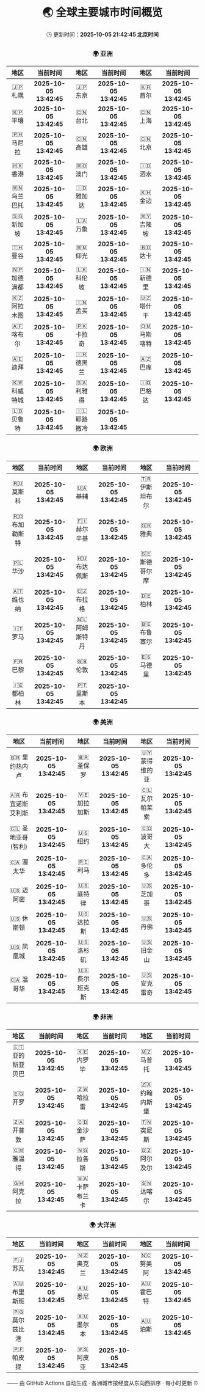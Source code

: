 <!-- GENERATED_BY_GMC_SCRIPT -->
<div align="center">

# 🌏 全球主要城市时间概览

🕒 更新时间：**2025-10-05 21:42:45 北京时间**

### 🌍 亚洲

| 地区 | 当前时间 | 地区 | 当前时间 | 地区 | 当前时间 |
| :--: | :--: | :--: | :--: | :--: | :--: |
| 🇯🇵 札幌 | **2025-10-05 13:42:45** | 🇯🇵 东京 | **2025-10-05 13:42:45** | 🇰🇷 首尔 | **2025-10-05 13:42:45** |
| 🇰🇵 平壤 | **2025-10-05 13:42:45** | 🇨🇳 台北 | **2025-10-05 13:42:45** | 🇨🇳 上海 | **2025-10-05 13:42:45** |
| 🇵🇭 马尼拉 | **2025-10-05 13:42:45** | 🇨🇳 高雄 | **2025-10-05 13:42:45** | 🇨🇳 北京 | **2025-10-05 13:42:45** |
| 🇭🇰 香港 | **2025-10-05 13:42:45** | 🇲🇴 澳门 | **2025-10-05 13:42:45** | 🇮🇩 泗水 | **2025-10-05 13:42:45** |
| 🇲🇳 乌兰巴托 | **2025-10-05 13:42:45** | 🇮🇩 雅加达 | **2025-10-05 13:42:45** | 🇰🇭 金边 | **2025-10-05 13:42:45** |
| 🇸🇬 新加坡 | **2025-10-05 13:42:45** | 🇱🇦 万象 | **2025-10-05 13:42:45** | 🇲🇾 吉隆坡 | **2025-10-05 13:42:45** |
| 🇹🇭 曼谷 | **2025-10-05 13:42:45** | 🇲🇲 仰光 | **2025-10-05 13:42:45** | 🇧🇩 达卡 | **2025-10-05 13:42:45** |
| 🇳🇵 加德满都 | **2025-10-05 13:42:45** | 🇱🇰 科伦坡 | **2025-10-05 13:42:45** | 🇮🇳 新德里 | **2025-10-05 13:42:45** |
| 🇰🇿 阿拉木图 | **2025-10-05 13:42:45** | 🇮🇳 孟买 | **2025-10-05 13:42:45** | 🇺🇿 塔什干 | **2025-10-05 13:42:45** |
| 🇦🇫 喀布尔 | **2025-10-05 13:42:45** | 🇵🇰 卡拉奇 | **2025-10-05 13:42:45** | 🇴🇲 马斯喀特 | **2025-10-05 13:42:45** |
| 🇦🇪 迪拜 | **2025-10-05 13:42:45** | 🇮🇷 德黑兰 | **2025-10-05 13:42:45** | 🇦🇿 巴库 | **2025-10-05 13:42:45** |
| 🇰🇼 科威特城 | **2025-10-05 13:42:45** | 🇸🇦 利雅得 | **2025-10-05 13:42:45** | 🇮🇶 巴格达 | **2025-10-05 13:42:45** |
| 🇱🇧 贝鲁特 | **2025-10-05 13:42:45** | 🇮🇱 耶路撒冷 | **2025-10-05 13:42:45** |   |   |

### 🌍 欧洲

| 地区 | 当前时间 | 地区 | 当前时间 | 地区 | 当前时间 |
| :--: | :--: | :--: | :--: | :--: | :--: |
| 🇷🇺 莫斯科 | **2025-10-05 13:42:45** | 🇺🇦 基辅 | **2025-10-05 13:42:45** | 🇹🇷 伊斯坦布尔 | **2025-10-05 13:42:45** |
| 🇷🇴 布加勒斯特 | **2025-10-05 13:42:45** | 🇫🇮 赫尔辛基 | **2025-10-05 13:42:45** | 🇬🇷 雅典 | **2025-10-05 13:42:45** |
| 🇵🇱 华沙 | **2025-10-05 13:42:45** | 🇭🇺 布达佩斯 | **2025-10-05 13:42:45** | 🇸🇪 斯德哥尔摩 | **2025-10-05 13:42:45** |
| 🇦🇹 维也纳 | **2025-10-05 13:42:45** | 🇨🇿 布拉格 | **2025-10-05 13:42:45** | 🇩🇪 柏林 | **2025-10-05 13:42:45** |
| 🇮🇹 罗马 | **2025-10-05 13:42:45** | 🇳🇱 阿姆斯特丹 | **2025-10-05 13:42:45** | 🇧🇪 布鲁塞尔 | **2025-10-05 13:42:45** |
| 🇫🇷 巴黎 | **2025-10-05 13:42:45** | 🇬🇧 伦敦 | **2025-10-05 13:42:45** | 🇪🇸 马德里 | **2025-10-05 13:42:45** |
| 🇮🇪 都柏林 | **2025-10-05 13:42:45** | 🇵🇹 里斯本 | **2025-10-05 13:42:45** |   |   |

### 🌍 美洲

| 地区 | 当前时间 | 地区 | 当前时间 | 地区 | 当前时间 |
| :--: | :--: | :--: | :--: | :--: | :--: |
| 🇧🇷 里约热内卢 | **2025-10-05 13:42:45** | 🇧🇷 圣保罗 | **2025-10-05 13:42:45** | 🇺🇾 蒙得维的亚 | **2025-10-05 13:42:45** |
| 🇦🇷 布宜诺斯艾利斯 | **2025-10-05 13:42:45** | 🇻🇪 加拉加斯 | **2025-10-05 13:42:45** | 🇨🇱 瓦尔帕莱索 | **2025-10-05 13:42:45** |
| 🇨🇱 圣地亚哥(智利) | **2025-10-05 13:42:45** | 🇺🇸 纽约 | **2025-10-05 13:42:45** | 🇨🇴 波哥大 | **2025-10-05 13:42:45** |
| 🇨🇦 渥太华 | **2025-10-05 13:42:45** | 🇵🇪 利马 | **2025-10-05 13:42:45** | 🇨🇦 多伦多 | **2025-10-05 13:42:45** |
| 🇺🇸 迈阿密 | **2025-10-05 13:42:45** | 🇺🇸 底特律 | **2025-10-05 13:42:45** | 🇺🇸 芝加哥 | **2025-10-05 13:42:45** |
| 🇺🇸 休斯顿 | **2025-10-05 13:42:45** | 🇺🇸 达拉斯 | **2025-10-05 13:42:45** | 🇺🇸 丹佛 | **2025-10-05 13:42:45** |
| 🇺🇸 凤凰城 | **2025-10-05 13:42:45** | 🇺🇸 洛杉矶 | **2025-10-05 13:42:45** | 🇺🇸 旧金山 | **2025-10-05 13:42:45** |
| 🇨🇦 温哥华 | **2025-10-05 13:42:45** | 🇺🇸 费尔班克斯 | **2025-10-05 13:42:45** | 🇺🇸 安克雷奇 | **2025-10-05 13:42:45** |

### 🌍 非洲

| 地区 | 当前时间 | 地区 | 当前时间 | 地区 | 当前时间 |
| :--: | :--: | :--: | :--: | :--: | :--: |
| 🇪🇹 亚的斯亚贝巴 | **2025-10-05 13:42:45** | 🇰🇪 内罗毕 | **2025-10-05 13:42:45** | 🇲🇿 马普托 | **2025-10-05 13:42:45** |
| 🇪🇬 开罗 | **2025-10-05 13:42:45** | 🇿🇼 哈拉雷 | **2025-10-05 13:42:45** | 🇿🇦 约翰内斯堡 | **2025-10-05 13:42:45** |
| 🇿🇦 开普敦 | **2025-10-05 13:42:45** | 🇨🇩 金沙萨 | **2025-10-05 13:42:45** | 🇹🇳 突尼斯 | **2025-10-05 13:42:45** |
| 🇨🇲 雅温得 | **2025-10-05 13:42:45** | 🇳🇬 拉各斯 | **2025-10-05 13:42:45** | 🇩🇿 阿尔及尔 | **2025-10-05 13:42:45** |
| 🇬🇭 阿克拉 | **2025-10-05 13:42:45** | 🇲🇦 卡萨布兰卡 | **2025-10-05 13:42:45** | 🇸🇳 达喀尔 | **2025-10-05 13:42:45** |

### 🌍 大洋洲

| 地区 | 当前时间 | 地区 | 当前时间 | 地区 | 当前时间 |
| :--: | :--: | :--: | :--: | :--: | :--: |
| 🇫🇯 苏瓦 | **2025-10-05 13:42:45** | 🇳🇿 奥克兰 | **2025-10-05 13:42:45** | 🇳🇨 努美阿 | **2025-10-05 13:42:45** |
| 🇦🇺 布里斯班 | **2025-10-05 13:42:45** | 🇦🇺 悉尼 | **2025-10-05 13:42:45** | 🇦🇺 霍巴特 | **2025-10-05 13:42:45** |
| 🇵🇬 莫尔兹比港 | **2025-10-05 13:42:45** | 🇦🇺 墨尔本 | **2025-10-05 13:42:45** | 🇦🇺 珀斯 | **2025-10-05 13:42:45** |
| 🇵🇫 帕皮提 | **2025-10-05 13:42:45** | 🇼🇸 阿皮亚 | **2025-10-05 13:42:45** |   |   |

—— 由 GitHub Actions 自动生成 · 各洲城市按经度从东向西排序 · 每小时更新 ⏰

</div>
